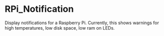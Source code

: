 RPi_Notification
================

Display notifications for a Raspberry Pi. Currently, this shows warnings for high temperatures, low disk space, low ram on LEDs.